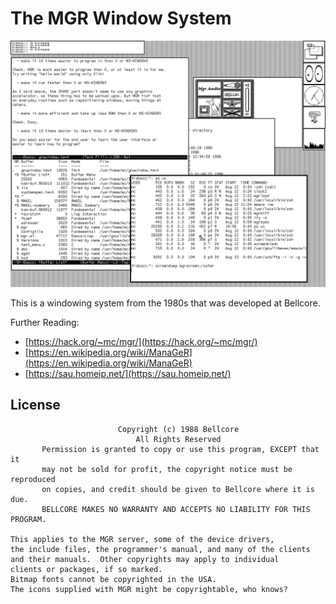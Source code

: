 # The MGR Window System

![MGR running on a Sun SPARCstation ELC workstation running SunOS](./.github/mgrscreen.png)

This is a windowing system from the 1980s that was developed at Bellcore.

Further Reading:

- [https://hack.org/~mc/mgr/](https://hack.org/~mc/mgr/)
- [https://en.wikipedia.org/wiki/ManaGeR](https://en.wikipedia.org/wiki/ManaGeR)
- [https://sau.homeip.net/](https://sau.homeip.net/)

## License

```
                        Copyright (c) 1988 Bellcore
                            All Rights Reserved
       Permission is granted to copy or use this program, EXCEPT that it
       may not be sold for profit, the copyright notice must be reproduced
       on copies, and credit should be given to Bellcore where it is due.
       BELLCORE MAKES NO WARRANTY AND ACCEPTS NO LIABILITY FOR THIS PROGRAM.

This applies to the MGR server, some of the device drivers,
the include files, the programmer's manual, and many of the clients
and their manuals.  Other copyrights may apply to individual
clients or packages, if so marked.
Bitmap fonts cannot be copyrighted in the USA.
The icons supplied with MGR might be copyrightable, who knows?
```
